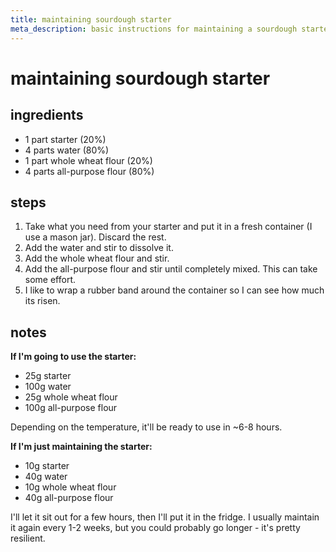 ```yaml
---
title: maintaining sourdough starter
meta_description: basic instructions for maintaining a sourdough starter
---
```


# maintaining sourdough starter

## ingredients

- 1 part starter (20%)
- 4 parts water (80%)
- 1 part whole wheat flour (20%)
- 4 parts all-purpose flour (80%)

## steps

1. Take what you need from your starter and put it in a fresh container (I use a
   mason jar). Discard the rest.
2. Add the water and stir to dissolve it.
3. Add the whole wheat flour and stir.
4. Add the all-purpose flour and stir until completely mixed. This can take some effort.
5. I like to wrap a rubber band around the container so I can see how much its risen.

## notes

**If I'm going to use the starter:**

- 25g starter
- 100g water
- 25g whole wheat flour
- 100g all-purpose flour

Depending on the temperature, it'll be ready to use in ~6-8 hours.

**If I'm just maintaining the starter:**

- 10g starter
- 40g water
- 10g whole wheat flour
- 40g all-purpose flour

I'll let it sit out for a few hours, then I'll put it in the fridge. I usually
maintain it again every 1-2 weeks, but you could probably go longer - it's
pretty resilient.
